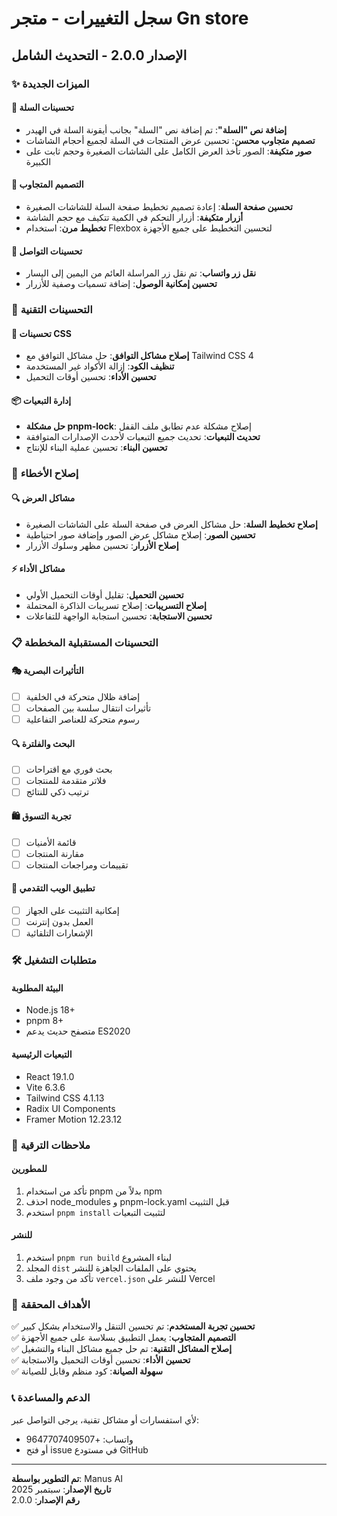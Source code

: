 # سجل التغييرات - متجر Gn store

## الإصدار 2.0.0 - التحديث الشامل

### ✨ الميزات الجديدة

#### 🛒 تحسينات السلة
- **إضافة نص "السلة"**: تم إضافة نص "السلة" بجانب أيقونة السلة في الهيدر
- **تصميم متجاوب محسن**: تحسين عرض المنتجات في السلة لجميع أحجام الشاشات
- **صور متكيفة**: الصور تأخذ العرض الكامل على الشاشات الصغيرة وحجم ثابت على الكبيرة

#### 📱 التصميم المتجاوب
- **تحسين صفحة السلة**: إعادة تصميم تخطيط صفحة السلة للشاشات الصغيرة
- **أزرار متكيفة**: أزرار التحكم في الكمية تتكيف مع حجم الشاشة
- **تخطيط مرن**: استخدام Flexbox لتحسين التخطيط على جميع الأجهزة

#### 💬 تحسينات التواصل
- **نقل زر واتساب**: تم نقل زر المراسلة العائم من اليمين إلى اليسار
- **تحسين إمكانية الوصول**: إضافة تسميات وصفية للأزرار

### 🔧 التحسينات التقنية

#### 🎨 تحسينات CSS
- **إصلاح مشاكل التوافق**: حل مشاكل التوافق مع Tailwind CSS 4
- **تنظيف الكود**: إزالة الأكواد غير المستخدمة
- **تحسين الأداء**: تحسين أوقات التحميل

#### 📦 إدارة التبعيات
- **حل مشكلة pnpm-lock**: إصلاح مشكلة عدم تطابق ملف القفل
- **تحديث التبعيات**: تحديث جميع التبعيات لأحدث الإصدارات المتوافقة
- **تحسين البناء**: تحسين عملية البناء للإنتاج

### 🐛 إصلاح الأخطاء

#### 🔍 مشاكل العرض
- **إصلاح تخطيط السلة**: حل مشاكل العرض في صفحة السلة على الشاشات الصغيرة
- **تحسين الصور**: إصلاح مشاكل عرض الصور وإضافة صور احتياطية
- **إصلاح الأزرار**: تحسين مظهر وسلوك الأزرار

#### ⚡ مشاكل الأداء
- **تحسين التحميل**: تقليل أوقات التحميل الأولي
- **إصلاح التسريبات**: إصلاح تسريبات الذاكرة المحتملة
- **تحسين الاستجابة**: تحسين استجابة الواجهة للتفاعلات

### 📋 التحسينات المستقبلية المخططة

#### 🎭 التأثيرات البصرية
- [ ] إضافة ظلال متحركة في الخلفية
- [ ] تأثيرات انتقال سلسة بين الصفحات
- [ ] رسوم متحركة للعناصر التفاعلية

#### 🔍 البحث والفلترة
- [ ] بحث فوري مع اقتراحات
- [ ] فلاتر متقدمة للمنتجات
- [ ] ترتيب ذكي للنتائج

#### 🛍️ تجربة التسوق
- [ ] قائمة الأمنيات
- [ ] مقارنة المنتجات
- [ ] تقييمات ومراجعات المنتجات

#### 📱 تطبيق الويب التقدمي
- [ ] إمكانية التثبيت على الجهاز
- [ ] العمل بدون إنترنت
- [ ] الإشعارات التلقائية

### 🛠️ متطلبات التشغيل

#### البيئة المطلوبة
- Node.js 18+ 
- pnpm 8+
- متصفح حديث يدعم ES2020

#### التبعيات الرئيسية
- React 19.1.0
- Vite 6.3.6
- Tailwind CSS 4.1.13
- Radix UI Components
- Framer Motion 12.23.12

### 📝 ملاحظات الترقية

#### للمطورين
1. تأكد من استخدام pnpm بدلاً من npm
2. احذف node_modules و pnpm-lock.yaml قبل التثبيت
3. استخدم `pnpm install` لتثبيت التبعيات

#### للنشر
1. استخدم `pnpm run build` لبناء المشروع
2. المجلد `dist` يحتوي على الملفات الجاهزة للنشر
3. تأكد من وجود ملف `vercel.json` للنشر على Vercel

### 🎯 الأهداف المحققة

✅ **تحسين تجربة المستخدم**: تم تحسين التنقل والاستخدام بشكل كبير  
✅ **التصميم المتجاوب**: يعمل التطبيق بسلاسة على جميع الأجهزة  
✅ **إصلاح المشاكل التقنية**: تم حل جميع مشاكل البناء والتشغيل  
✅ **تحسين الأداء**: تحسين أوقات التحميل والاستجابة  
✅ **سهولة الصيانة**: كود منظم وقابل للصيانة  

### 📞 الدعم والمساعدة

لأي استفسارات أو مشاكل تقنية، يرجى التواصل عبر:
- واتساب: +9647707409507
- أو فتح issue في مستودع GitHub

---

**تم التطوير بواسطة**: Manus AI  
**تاريخ الإصدار**: سبتمبر 2025  
**رقم الإصدار**: 2.0.0

